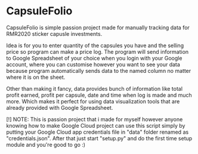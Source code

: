 # CapsuleFolio

CapsuleFolio is simple passion project made for manually tracking data for RMR2020 sticker capusle investments.

Idea is for you to enter quantity of the capsules you have and the selling price so program can make a price log. The program will send information to Google Spreadsheet of your choice when you login with your Google account, where you can customise however you want to see your data because program automatically sends data to the named column no matter where it is on the sheet.

Other than making it fancy, data provides bunch of information like total profit earned, profit per capsule, date and time when log is made and much more. Which makes it perfect for using data visualization tools that are already provided with Google Spreadsheet.

[!] NOTE: This is passion project that i made for myself however anyone knowing how to make Google Cloud project can use this script simply by putting your Google Cloud app credentials file in "data" folder renamed as "credentials.json". After that just start "setup.py" and do the first time setup module and you're good to go :)

